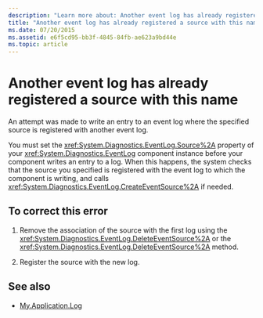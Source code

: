 ```yaml
---
description: "Learn more about: Another event log has already registered a source with this name"
title: "Another event log has already registered a source with this name"
ms.date: 07/20/2015
ms.assetid: e6f5cd95-bb3f-4845-84fb-ae623a9bd44e
ms.topic: article
---
```

# Another event log has already registered a source with this name

An attempt was made to write an entry to an event log where the specified source is registered with another event log.  
  
 You must set the <xref:System.Diagnostics.EventLog.Source%2A> property of your <xref:System.Diagnostics.EventLog> component instance before your component writes an entry to a log. When this happens, the system checks that the source you specified is registered with the event log to which the component is writing, and calls <xref:System.Diagnostics.EventLog.CreateEventSource%2A> if needed.  
  
## To correct this error  
  
1. Remove the association of the source with the first log using the <xref:System.Diagnostics.EventLog.DeleteEventSource%2A> or the <xref:System.Diagnostics.EventLog.DeleteEventSource%2A> method.  
  
2. Register the source with the new log.  
  
## See also

- [My.Application.Log](xref:Microsoft.VisualBasic.ApplicationServices.ApplicationBase.Log)
